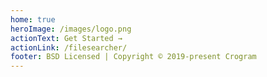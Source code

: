 ```yaml
---
home: true
heroImage: /images/logo.png
actionText: Get Started →
actionLink: /filesearcher/
footer: BSD Licensed | Copyright © 2019-present Crogram
---
```

